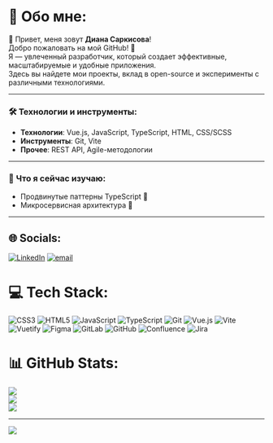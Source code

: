 # 💫 Обо мне:
👋 Привет, меня зовут **Диана Саркисова**!  
Добро пожаловать на мой GitHub! 🚀  
Я — увлеченный разработчик, который создает эффективные, масштабируемые и удобные приложения.  
Здесь вы найдете мои проекты, вклад в open-source и эксперименты с различными технологиями. 

---

### 🛠️ **Технологии и инструменты:**
- **Технологии**: Vue.js, JavaScript, TypeScript, HTML, CSS/SCSS  
- **Инструменты**: Git, Vite  
- **Прочее**: REST API, Agile-методологии  

---

### 🌱 **Что я сейчас изучаю:**
- Продвинутые паттерны TypeScript 📘  
- Микросервисная архитектура 🧩  

---

## 🌐 Socials:
[![LinkedIn](https://img.shields.io/badge/LinkedIn-%230077B5.svg?logo=linkedin&logoColor=white)](https://linkedin.com/in/disarkisova) [![email](https://img.shields.io/badge/Email-D14836?logo=gmail&logoColor=white)](mailto:diana.sarkisova1999@gmail.com) 

# 💻 Tech Stack:
![CSS3](https://img.shields.io/badge/css3-%231572B6.svg?style=for-the-badge&logo=css3&logoColor=white) ![HTML5](https://img.shields.io/badge/html5-%23E34F26.svg?style=for-the-badge&logo=html5&logoColor=white) ![JavaScript](https://img.shields.io/badge/javascript-%23323330.svg?style=for-the-badge&logo=javascript&logoColor=%23F7DF1E) ![TypeScript](https://img.shields.io/badge/typescript-%23007ACC.svg?style=for-the-badge&logo=typescript&logoColor=white) ![Git](https://img.shields.io/badge/git-%23F05033.svg?style=for-the-badge&logo=git&logoColor=white) ![Vue.js](https://img.shields.io/badge/vue.js-%2335495e.svg?style=for-the-badge&logo=vuedotjs&logoColor=%234FC08D) ![Vite](https://img.shields.io/badge/vite-%23646CFF.svg?style=for-the-badge&logo=vite&logoColor=white) ![Vuetify](https://img.shields.io/badge/Vuetify-1867C0?style=for-the-badge&logo=vuetify&logoColor=AEDDFF) ![Figma](https://img.shields.io/badge/figma-%23F24E1E.svg?style=for-the-badge&logo=figma&logoColor=white) ![GitLab](https://img.shields.io/badge/gitlab-%23181717.svg?style=for-the-badge&logo=gitlab&logoColor=white) ![GitHub](https://img.shields.io/badge/github-%23121011.svg?style=for-the-badge&logo=github&logoColor=white) ![Confluence](https://img.shields.io/badge/confluence-%23172BF4.svg?style=for-the-badge&logo=confluence&logoColor=white) ![Jira](https://img.shields.io/badge/jira-%230A0FFF.svg?style=for-the-badge&logo=jira&logoColor=white)
# 📊 GitHub Stats:
![](https://github-readme-stats.vercel.app/api?username=diSarkisova&theme=dark&hide_border=false&include_all_commits=false&count_private=false)<br/>
![](https://github-readme-streak-stats.herokuapp.com/?user=diSarkisova&theme=dark&hide_border=false)<br/>
![](https://github-readme-stats.vercel.app/api/top-langs/?username=diSarkisova&theme=dark&hide_border=false&include_all_commits=false&count_private=false&layout=compact)

---
[![](https://visitcount.itsvg.in/api?id=diSarkisova&icon=0&color=0)](https://visitcount.itsvg.in)

